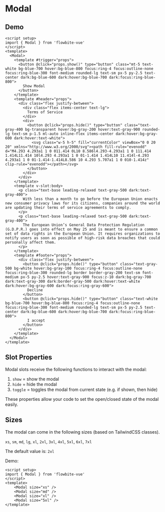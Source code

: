 <script setup>
import ModalExample from './examples/ModalExample.vue';
import ModalSizeExample from './examples/ModalSizeExample.vue';
</script>
# Modal

## Demo

<ModalExample />

```vue
<script setup>
import { Modal } from 'flowbite-vue'
</script>
<template>
  <Modal>
    <template #trigger="props">
      <button @click="props.show()" type="button" class="mt-5 text-white bg-blue-700 hover:bg-blue-800 focus:ring-4 focus:outline-none focus:ring-blue-300 font-medium rounded-lg text-sm px-5 py-2.5 text-center dark:bg-blue-600 dark:hover:bg-blue-700 dark:focus:ring-blue-800">
        Show Modal
      </button>
    </template>
    <template #header="props">
      <div class="flex justify-between">
        <div class="flex items-center text-lg">
          Terms of Service
        </div>
        <div>
          <button @click="props.hide()" type="button" class="text-gray-400 bg-transparent hover:bg-gray-200 hover:text-gray-900 rounded-lg text-sm p-1.5 ml-auto inline-flex items-center dark:hover:bg-gray-600 dark:hover:text-white">
            <svg class="w-5 h-5" fill="currentColor" viewBox="0 0 20 20" xmlns="http://www.w3.org/2000/svg"><path fill-rule="evenodd" d="M4.293 4.293a1 1 0 011.414 0L10 8.586l4.293-4.293a1 1 0 111.414 1.414L11.414 10l4.293 4.293a1 1 0 01-1.414 1.414L10 11.414l-4.293 4.293a1 1 0 01-1.414-1.414L8.586 10 4.293 5.707a1 1 0 010-1.414z" clip-rule="evenodd"></path></svg>
          </button>
        </div>
      </div>
    </template>
    <template v-slot:body>
      <p class="text-base leading-relaxed text-gray-500 dark:text-gray-400">
        With less than a month to go before the European Union enacts new consumer privacy laws for its citizens, companies around the world are updating their terms of service agreements to comply.
      </p>
      <p class="text-base leading-relaxed text-gray-500 dark:text-gray-400">
        The European Union’s General Data Protection Regulation (G.D.P.R.) goes into effect on May 25 and is meant to ensure a common set of data rights in the European Union. It requires organizations to notify users as soon as possible of high-risk data breaches that could personally affect them.
      </p>
    </template>
    <template #footer="props">
      <div class="flex justify-between">
        <button @click="props.hide()" type="button" class="text-gray-500 bg-white hover:bg-gray-100 focus:ring-4 focus:outline-none focus:ring-blue-300 rounded-lg border border-gray-200 text-sm font-medium px-5 py-2.5 hover:text-gray-900 focus:z-10 dark:bg-gray-700 dark:text-gray-300 dark:border-gray-500 dark:hover:text-white dark:hover:bg-gray-600 dark:focus:ring-gray-600">
          Decline
        </button>
        <button @click="props.hide()" type="button" class="text-white bg-blue-700 hover:bg-blue-800 focus:ring-4 focus:outline-none focus:ring-blue-300 font-medium rounded-lg text-sm px-5 py-2.5 text-center dark:bg-blue-600 dark:hover:bg-blue-700 dark:focus:ring-blue-800">
          I accept
        </button>
      </div>
    </template>
  </Modal>
</template>
```

## Slot Properties 

Modal slots receive the following functions to interact with the modal:
1. `show` = show the modal 
2. `hide` = hide the modal 
3. `toggle` = toggles the modal from current state (e.g. if shown, then hide)

These properties allow your code to set the open/closed state of the modal easily. 

## Sizes 

The modal can come in the following sizes (based on TailwindCSS classes).

`xs`, `sm`, `md`, `lg`, `xl`, `2xl`, `3xl`, `4xl`, `5xl`, `6xl`, `7xl`

The default value is: `2xl`

Demo: 

<ModalSizeExample/>

```vue
<script setup>
import { Modal } from 'flowbite-vue'
</script>
<template>
    <Modal size="xs" />
    <Modal size="md" />
    <Modal size="xl" />
    <Modal size="5xl" />
</template>
```
